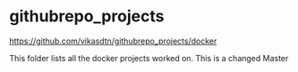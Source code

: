 # githubrepo_projects
https://github.com/vikasdtn/githubrepo_projects/docker

This folder lists all the docker projects worked on.
This is a changed Master

